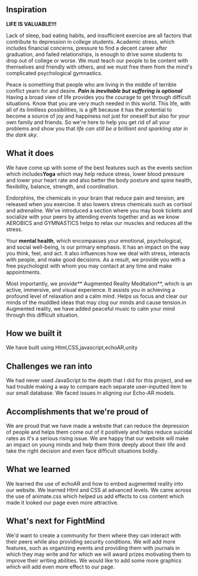 ## Inspiration
**LIFE IS VALUABLE!!!**

Lack of sleep, bad eating habits, and insufficient exercise are all factors that contribute to depression in college students. Academic stress, which includes financial concerns, pressure to find a decent career after graduation, and failed relationships, is enough to drive some students to drop out of college or worse. We must teach our people to be content with themselves and friendly with others, and we must free them from the mind's complicated psychological gymnastics.

Peace is something that people who are living in the middle of terrible conflict yearn for and desire. 
                                       **_Pain is inevitable but suffering is optional_**
Having a broad view of life provides you the courage to get through difficult situations. Know that you are very much needed in this world.  This life, with all of its limitless possibilities, is a gift because it has the potential to become a source of joy and happiness not just for oneself but also for your own family and friends. So we're here to help you get rid of all your problems and show you that _life can still be a brilliant and sparkling star in the dark sky_.

## What it does
We have come up with some of the best features such as the events section which includes**Yoga** which may help reduce stress, lower blood pressure and lower your heart rate and also better the body posture and spine health, flexibility, balance, strength, and coordination.

Endorphins, the chemicals in your brain that reduce pain and tension, are released when you exercise. It also lowers stress chemicals such as cortisol and adrenaline. We've introduced a section where you may book tickets and socialize with your peers by attending events together and as we know AEROBICS and GYMNASTICS helps to relax our muscles and reduces all the stress.

Your **mental health**, which encompasses your emotional, psychological, and social well-being, is our primary emphasis. It has an impact on the way you think, feel, and act. It also influences how we deal with stress, interacts with people, and make good decisions. As a result, we provide you with a free psychologist with whom you may contact at any time and make appointments.

Most importantly, we provide** Augmented Reality Meditation**, which is an active, immersive, and visual experience. It assists you in achieving a profound level of relaxation and a calm mind. Helps us focus and clear our minds of the muddled ideas that may clog our minds and cause tension.in Augmented reality, we have added peaceful music to calm your mind through this difficult situation.

## How we built it
We have built using Html,CSS,javascript,echoAR,unity

## Challenges we ran into
We had never used JavaScript to the depth that I did for this project, and we had trouble making a way to compare each separate user-inputted item to our small database. We faced issues in aligning our Echo-AR models.



## Accomplishments that we're proud of
We are proud that we have made a website that can reduce the depression of people and helps them come out of it positively and helps reduce suicidal rates as it's a serious rising issue. We are happy that our website will make an impact on young minds and help them think deeply about their life and take the right decision and even face difficult situations boldly.

## What we learned
We learned the use of echoAR and how to embed augmented reality into our website. We learned Html and CSS at advanced levels. We came across the use of animate.css which helped us add effects to css content which made it looked our page even more attractive.

## What's next for FightMind

We'd want to create a community for them where they can interact with their peers while also providing security conditions. We will add more features, such as organizing events and providing them with journals in which they may write and for which we will award prizes motivating them to improve their writing abilities. We would like to add some more graphics which will add even more effect to our page.

